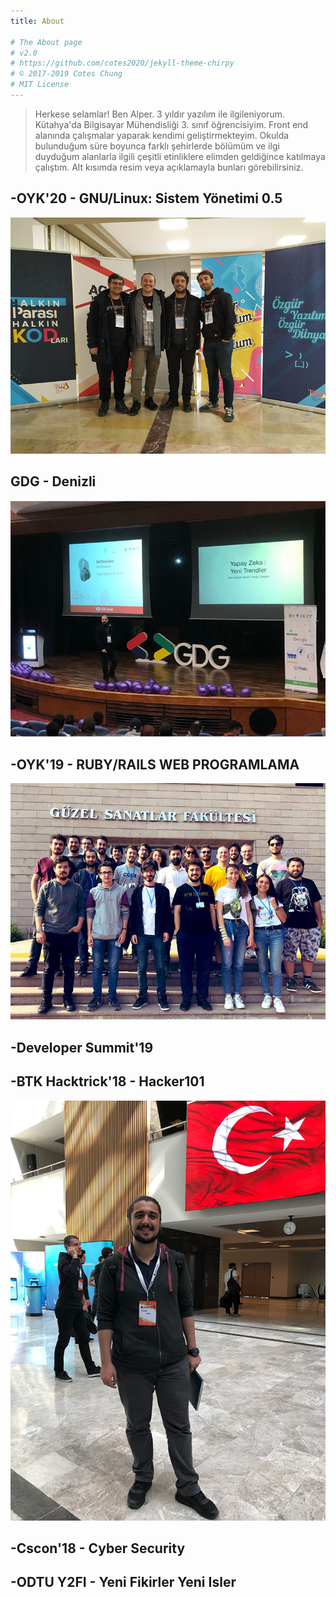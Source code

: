 ```yaml
---
title: About

# The About page
# v2.0
# https://github.com/cotes2020/jekyll-theme-chirpy
# © 2017-2019 Cotes Chung
# MIT License
---
```


> Herkese selamlar! Ben Alper. 3 yıldır yazılım ile ilgileniyorum. Kütahya'da Bilgisayar Mühendisliği 3. sınıf öğrencisiyim. Front end alanında çalışmalar yaparak kendimi geliştirmekteyim. Okulda bulunduğum süre boyunca farklı şehirlerde bölümüm ve ilgi duyduğum alanlarla ilgili çeşitli etinliklere elimden geldiğince katılmaya çalıştım. Alt kısımda resim veya açıklamayla bunları görebilirsiniz.







## -OYK'20 - GNU/Linux: Sistem Yönetimi 0.5
![](/assets/img/sample/oykis.png)
## GDG - Denizli
![](/assets/img/sample/gdgdenizli.png)
## -OYK'19 - RUBY/RAILS WEB PROGRAMLAMA
![](/assets/img/sample/oykyaz.png)
## -Developer Summit'19
## -BTK Hacktrick'18 - Hacker101
![](/assets/img/sample/btk.png)
## -Cscon'18 - Cyber Security
## -ODTU Y2FI - Yeni Fikirler Yeni Isler
